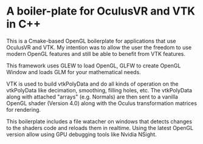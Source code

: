 # A boiler-plate for OculusVR and VTK in C++

This is a Cmake-based OpenGL boilerplate for applications that use OculusVR and VTK. My intention was to allow the user the freedom to use modern OpenGL features and still be able to benefit from VTK features.

This framework uses GLEW to load OpenGL, GLFW to create OpenGL Window and loads GLM for your mathematical needs.

VTK is used to build vtkPolyData and do all kinds of operation on the vtkPolyData like decimation, smoothing, filling holes, etc. The vtkPolyData along with attached "arrays" (e.g. Normals) are then sent to a vanilla OpenGL shader (Version 4.0) along with the Oculus transformation matrices for rendering.

This boilerplate includes a file watacher on windows that detects changes to the shaders code and reloads them in realtime. Using the latest OpenGL version allow using GPU debugging tools like Nvidia NSight.
